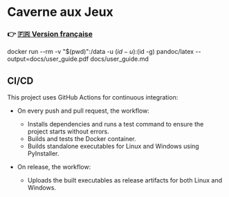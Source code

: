 # Caverne aux Jeux

### 👉 [🇫🇷 Version française](README_fr.md)

docker run --rm -v "$(pwd)":/data -u $(id -u):$(id -g) pandoc/latex --output=docs/user_guide.pdf docs/user_guide.md

## CI/CD

This project uses GitHub Actions for continuous integration:

- On every push and pull request, the workflow:
  - Installs dependencies and runs a test command to ensure the project starts without errors.
  - Builds and tests the Docker container.
  - Builds standalone executables for Linux and Windows using PyInstaller.

- On release, the workflow:
  - Uploads the built executables as release artifacts for both Linux and Windows.

